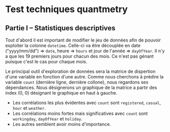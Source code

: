 # Test techniques quantmetry

## Partie I – Statistiques descriptives

Tout d'abord il est important de modifier le jeu de données afin de pouvoir exploiter la colonne `datetime`. Celle-ci va être découplée en date ("yyyy/mm/dd") => `date`, heure => `hours` et jour de l'année => `dayOfYear`. Il n'y a que les 19 premiers jours pour chacun des mois. Ce n'est pas génant puisque c'est le cas pour chaque mois.

Le principal outil d'exploration de données sera la matrice de dispertion d'une variable en fonction d'une autre. Comme nous cherchons à prédire la variable `count` (dernière ligne, dernière collone), nous regardons ses dépendances. Nous désignerons un graphique de la matrice a partir des index (0, 0) désignant le graphique en haut à gauche.

- Les corrélations les plus évidentes avec `count` sont `registered`, `casual`, `hour` et `weather`.
- Les corrélations moins fortes mais significatives avec `count` sont `workingday`, `dayOfYear` et `holiday`.
- Les autres semblent avoir moins d'importance.
